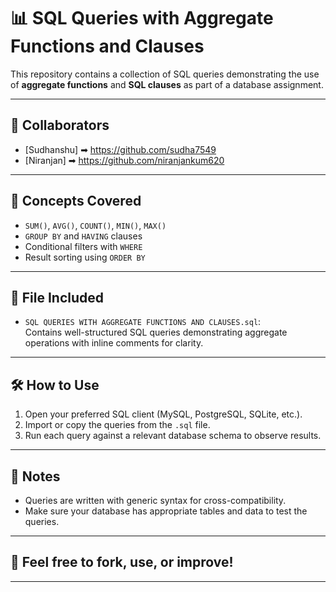 
# 📊 SQL Queries with Aggregate Functions and Clauses

This repository contains a collection of SQL queries demonstrating the use of **aggregate functions** and **SQL clauses** as part of a database assignment.

---

## 👥 Collaborators

- [Sudhanshu] ➡ https://github.com/sudha7549
- [Niranjan] ➡ https://github.com/niranjankum620

---

## 🧠 Concepts Covered

- `SUM()`, `AVG()`, `COUNT()`, `MIN()`, `MAX()`
- `GROUP BY` and `HAVING` clauses
- Conditional filters with `WHERE`
- Result sorting using `ORDER BY`

---

## 📄 File Included

- `SQL QUERIES WITH AGGREGATE FUNCTIONS AND CLAUSES.sql`:  
  Contains well-structured SQL queries demonstrating aggregate operations with inline comments for clarity.

---

## 🛠️ How to Use

1. Open your preferred SQL client (MySQL, PostgreSQL, SQLite, etc.).
2. Import or copy the queries from the `.sql` file.
3. Run each query against a relevant database schema to observe results.

---

## 🧩 Notes

- Queries are written with generic syntax for cross-compatibility.
- Make sure your database has appropriate tables and data to test the queries.

---

## 🌟 Feel free to fork, use, or improve!

---
